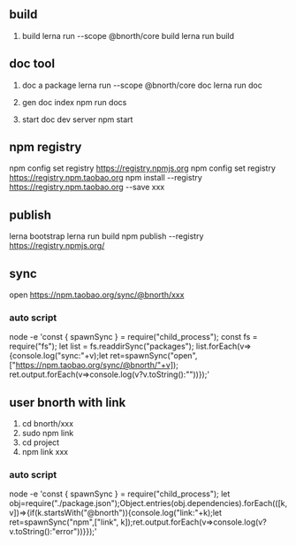 ## build 

1. build
  lerna run --scope @bnorth/core build
  lerna run build

## doc tool

1. doc a package
    lerna run --scope @bnorth/core doc
    lerna run doc

1. gen doc index
    npm run docs

1. start doc dev server
    npm start


## npm registry

npm config set registry https://registry.npmjs.org
npm config set registry https://registry.npm.taobao.org
npm install --registry https://registry.npm.taobao.org --save xxx

## publish

lerna bootstrap
lerna run build
npm publish --registry https://registry.npmjs.org/

## sync

open https://npm.taobao.org/sync/@bnorth/xxx


### auto script 

node -e 'const { spawnSync } = require("child_process"); const fs = require("fs"); let list = fs.readdirSync("packages"); list.forEach(v=>{console.log("sync:"+v);let ret=spawnSync("open",["https://npm.taobao.org/sync/@bnorth/"+v]); ret.output.forEach(v=>console.log(v?v.toString():""))});'

## user bnorth with link

1. cd bnorth/xxx
1. sudo npm link
1. cd project
1. npm link xxx

### auto script 

node -e 'const { spawnSync } = require("child_process"); let obj=require("./package.json");Object.entries(obj.dependencies).forEach(([k,v])=>{if(k.startsWith("@bnorth")){console.log("link:"+k);let ret=spawnSync("npm",["link", k]);ret.output.forEach(v=>console.log(v?v.toString():"error"))}});'